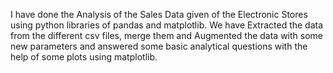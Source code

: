 I have done the Analysis of the Sales Data given of the Electronic Stores using python libraries of pandas and matplotlib. We have Extracted the data from the different csv files, merge them and Augmented the data with some new parameters and answered some basic analytical questions with the help of some plots using matplotlib.
